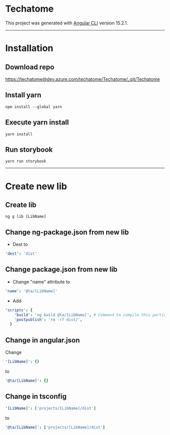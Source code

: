 # Techatome

This project was generated with [Angular CLI](https://github.com/angular/angular-cli) version 15.2.1.

---

# Installation

## Download repo

<https://techatome@dev.azure.com/techatome/Techatome/_git/Techatome>

## Install yarn

```shell
npm install --global yarn
```

## Execute yarn install

`yarn install`

## Run storybook

`yarn run storybook`

---

# Create new lib

## Create lib

```shell
ng g lib [LibName]
```

## Change ng-package.json from new lib

- Dest to

```yaml
'dest': 'dist'
```

## Change package.json from new lib

- Change "name" attribute to

```yaml
'name': '@ta/[LibName]'
```

- Add

```yaml
'scripts': {
    'build': 'ng build @ta/[LibName]', # Command to compile this particular lib
    'postpublish': 'rm -rf dist/',
  }
```

## Change in angular.json

Change

```yaml
'[LibName]': {}
```

to

```yaml
'@ta/[LibName]': {}
```

## Change in tsconfig

```yaml
'[LibName]': ['projects/[LibName]/dist']
```

to

```yaml
'@ta/[LibName]': ['projects/[LibName]/dist']
```

